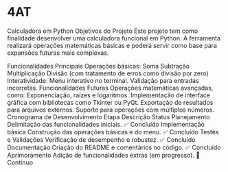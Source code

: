 ﻿# 4AT
Calculadora em Python
Objetivos do Projeto
Este projeto tem como finalidade desenvolver uma calculadora funcional em Python. A ferramenta realizará operações matemáticas básicas e poderá servir como base para expansões futuras mais complexas.

Funcionalidades Principais
Operações básicas:
Soma
Subtração
Multiplicação
Divisão (com tratamento de erros como divisão por zero)
Interatividade:
Menu interativo no terminal.
Validação para entradas incorretas.
Funcionalidades Futuras
Operações matemáticas avançadas, como:
Exponenciação, raízes e logaritmos.
Implementação de interface gráfica com bibliotecas como Tkinter ou PyQt.
Exportação de resultados para arquivos externos.
Suporte para operações com múltiplos números.
Cronograma de Desenvolvimento
Etapa	Descrição	Status
Planejamento	Delimitação das funcionalidades iniciais.	✅ Concluído
Implementação básica	Construção das operações básicas e do menu.	✅ Concluído
Testes e Validações	Verificação de desempenho e robustez.	✅ Concluído
Documentação	Criação do README e comentários no código.	✅ Concluído
Aprimoramento	Adição de funcionalidades extras (em progresso).	🔄 Contínuo
